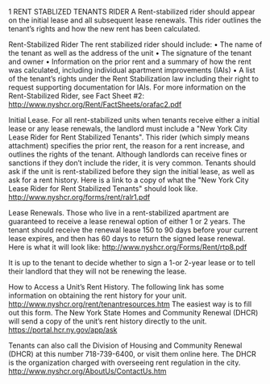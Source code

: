 1 RENT STABLIZED TENANTS RIDER
A Rent-stabilized rider should appear on the initial lease and all subsequent lease renewals. This rider outlines the tenant’s rights and how the new rent has been calculated.

Rent-Stabilized Rider
The rent stabilized rider should include:
•	The name of the tenant as well as the address of the unit
•	The signature of the tenant and owner 
•	Information on the prior rent and a summary of how the rent was calculated, including individual apartment improvements (IAIs)
•	A list of the tenant’s rights under the Rent Stabilization law including their right to request supporting documentation for IAIs.
For more information on the Rent-Stabilized Rider, see Fact Sheet #2: 
http://www.nyshcr.org/Rent/FactSheets/orafac2.pdf

Initial Lease. For all rent-stabilized units when tenants receive either a initial lease or any lease renewals, the landlord must include a "New York City Lease Rider for Rent Stabilized Tenants". This rider (which simply means attachment) specifies the prior rent, the reason for a rent increase, and outlines the rights of the tenant. Although landlords can receive fines or sanctions if they don’t include the rider, it is very common. Tenants should ask if the unit is rent-stabilized before they sign the initial lease, as well as ask for a rent history. Here is a link to a copy of what the "New York City Lease Rider for Rent Stabilized Tenants" should look like. 
http://www.nyshcr.org/forms/rent/ralr1.pdf

Lease Renewals. Those who live in a rent-stabilized apartment are guaranteed to receive a lease renewal option of either 1 or 2 years. The tenant should receive the renewal lease 150 to 90 days before your current lease expires, and then has 60 days to return the signed lease renewal. Here is what it will look like:
http://www.nyshcr.org/Forms/Rent/rtp8.pdf
 
It is up to the tenant to decide whether to sign a 1-or 2-year lease or to tell their landlord that they will not be renewing the lease.

How to Access a Unit’s Rent History. The following link has some information on obtaining the rent history for your unit. http://www.nyshcr.org/rent/tenantresources.htm The easiest way is to fill out this form. The New York State Homes and Community Renewal (DHCR) will send a copy of the unit’s rent history directly to the unit.  https://portal.hcr.ny.gov/app/ask

Tenants can also call the Division of Housing and Community Renewal (DHCR) at this number 718-739-6400, or visit them online here. The DHCR is the organization charged with overseeing rent regulation in the city.
http://www.nyshcr.org/AboutUs/ContactUs.htm
